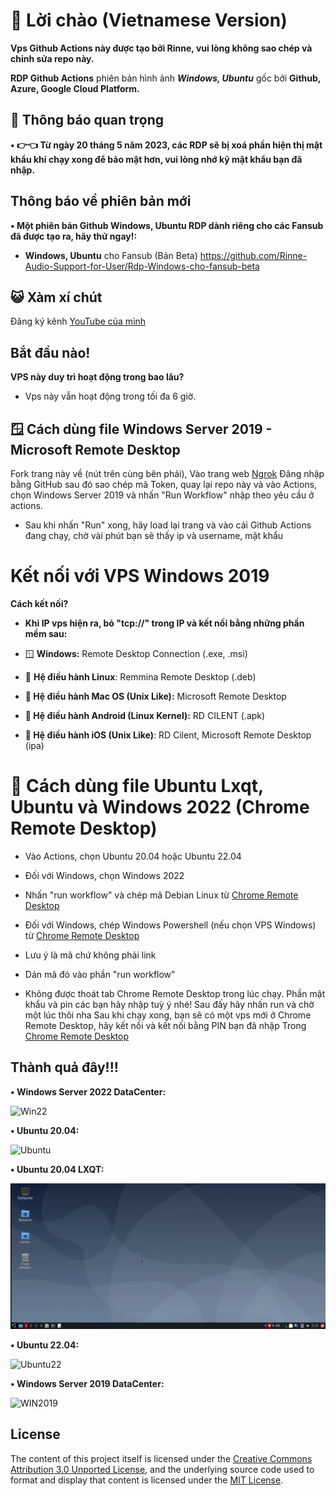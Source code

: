 
# 📌 Lời chào (Vietnamese Version)

**Vps Github Actions này được tạo bởi Rinne, vui lòng không sao chép và chỉnh sửa repo này.**

**RDP Github Actions** phiên bản hình ảnh ***Windows, Ubuntu*** gốc bởi **Github, Azure, Google Cloud Platform.**

## 📍 Thông báo quan trọng

**• 👉👈 Từ ngày 20 tháng 5 năm 2023, các RDP sẽ bị xoá phần hiện thị mật khẩu khi chạy xong để bảo mật hơn, vui lòng nhớ kỹ mật khẩu bạn đã nhập.**

## Thông báo về phiên bản mới

**• Một phiên bản **Github Windows, Ubuntu RDP** dành riêng cho các Fansub đã được tạo ra, hãy thử ngay!:**

+ **Windows, Ubuntu** cho Fansub (Bản Beta)
https://github.com/Rinne-Audio-Support-for-User/Rdp-Windows-cho-fansub-beta


## 😺 Xàm xí chút

Đăng ký kênh [YouTube của mình](https://m.youtube.com/channel/UC_a6C7a0WdTZaPCOWtjwP5A)

## Bắt đầu nào!
**VPS này duy trì hoạt động trong bao lâu?**<br>

* Vps này vẫn hoạt động trong tối đa 6 giờ.<br>

## 🪟 Cách dùng file Windows Server 2019 - Microsoft Remote Desktop

Fork trang này về (nút trên cùng bên phải), Vào trang web [Ngrok](https://dashboard.ngrok.com/get-started/your-authtoken)
Đăng nhập bằng GitHub sau đó sao chép mã Token, quay lại repo này và vào Actions, chọn Windows Server 2019 và nhấn "Run Workflow" nhập theo yêu cầu ở actions.

+ Sau khi nhấn "Run" xong, hãy load lại trang và vào cái Github Actions đang chạy, chờ vài phút bạn sẽ thấy ip và username, mật khẩu

# Kết nối với VPS Windows 2019

**Cách kết nối?**<br>
+ **Khi IP vps hiện ra, bỏ "tcp://" trong IP và kết nối bằng những phần mềm sau:**<br>

+ 🪟 **Windows:** Remote Desktop Connection (.exe, .msi) 

+ 🐧 **Hệ điều hành Linux**: Remmina Remote Desktop (.deb)

+ **🍎 Hệ điều hành Mac OS (Unix Like):** Microsoft Remote Desktop

+ **💚 Hệ điều hành Android (Linux Kernel):** RD CILENT (.apk)

+ **🍎 Hệ điều hành iOS (Unix Like)**: RD Cilent, Microsoft Remote Desktop (ipa)

# 🍔 Cách dùng file Ubuntu Lxqt, Ubuntu và Windows 2022 (Chrome Remote Desktop)

+ Vào Actions, chọn Ubuntu 20.04 hoặc Ubuntu 22.04

+ Đối với Windows, chọn Windows 2022

+ Nhấn "run workflow" và chép mã Debian Linux từ [Chrome Remote Desktop](https://remotedesktop.google.com/headless)

+ Đối với Windows, chép Windows Powershell (nếu chọn VPS Windows) từ [Chrome Remote Desktop](https://remotedesktop.google.com/headless)

+ Lưu ý là mã chứ không phải link

+ Dán mã đó vào phần "run workflow"

+ Không được thoát tab Chrome Remote Desktop trong lúc chạy.
Phần mật khẩu và pin các bạn hãy nhập tuỳ ý nhé!
Sau đấy hãy nhấn run và chờ một lúc thôi nha
Sau khi chạy xong, bạn sẽ có một vps mới ở Chrome Remote Desktop, hãy kết nối và kết nối bằng PIN bạn đã nhập
Trong [Chrome Remote Desktop](https://remotedesktop.google.com/access)

## Thành quả đây!!!

**• Windows Server 2022 DataCenter:**

![Win22](https://github.com/Rinne-Audio-Support-for-User/Rdp-cho-fansub-beta/raw/main/received_1038569573789810.webp?raw=true)

**• Ubuntu 20.04:**

![Ubuntu](https://github.com/Rinne-Audio-Support-for-User/Rdp-cho-fansub-beta/raw/main/received_789599522797031.webp?raw=true)

**• Ubuntu 20.04 LXQT:**

![Ubuntu](https://github.com/Rinne-Audio-Support-for-User/Debug-with-RDP-Tieng-Viet/blob/RINNEVPS/70fbc85addecdcdbf300e6c59f1b3cb1384eca95_s2_n2_y1.jpg?raw=true)

**• Ubuntu 22.04:**

![Ubuntu22](https://github.com/Rinne-Audio-Support-for-User/Rdp-cho-fansub-beta/raw/main/received_762784862186636.webp?raw=true)

**• Windows Server 2019 DataCenter:**

![WIN2019](https://github.com/Rinne-Audio-Support-for-User/Rdp-cho-fansub-beta/raw/main/received_914498423174069.webp?raw=true)

## License
The content of this project itself is licensed under the [Creative Commons Attribution 3.0 Unported License](https://creativecommons.org/licenses/by/3.0/), and the underlying source code used to format and display that content is licensed under the [MIT License](LICENSE).

